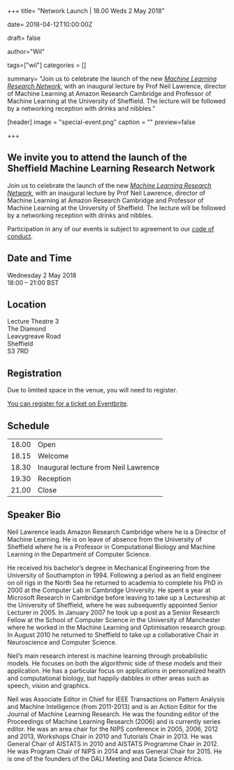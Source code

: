 +++
title= "Network Launch | 18.00 Weds 2 May 2018"

date= 2018-04-12T10:00:00Z

draft= false

author="Wil"

tags=["wil"]
categories = []

summary= "Join us to celebrate the launch of the new [_Machine Learning Research Network_](../welcome/), with an inaugural lecture by Prof Neil Lawrence, director of Machine Learning at Amazon Research Cambridge and Professor of Machine Learning at the University of Sheffield. The lecture will be followed by a networking reception with drinks and nibbles."

[header]
    image = "special-event.png"
    caption = ""
    preview=false

+++
## We invite you to attend the launch of the Sheffield Machine Learning Research Network

Join us to celebrate the launch of the new [_Machine Learning Research Network_](../welcome/), with an inaugural lecture by Prof Neil Lawrence, director of Machine Learning at Amazon Research Cambridge and Professor of Machine Learning at the University of Sheffield. The lecture will be followed by a networking reception with drinks and nibbles.

Participation in any of our events is subject to agreement to our [code of conduct](../code-of-conduct/).

## Date and Time
Wednesday 2 May 2018<br />
18:00 – 21:00 BST


## Location
<p>Lecture Theatre 3<br />
The Diamond<br />
Leavygreave Road<br />
Sheffield<br />
S3 7RD</p>

## Registration
Due to limited space in the venue, you will need to register.

[You can register for a ticket on Eventbrite](https://www.eventbrite.co.uk/e/sheffield-machine-learning-research-network-launch-registration-44885608062).

## Schedule

|       |                                      |
|:-----:|--------------------------------------|
| 18.00 | Open                                 |
| 18.15 | Welcome                              |
| 18.30 | Inaugural lecture from Neil Lawrence |
| 19.30 | Reception                            |
| 21.00 | Close                                |



## Speaker Bio
Neil Lawrence leads Amazon Research Cambridge where he is a Director of Machine Learning. He is on leave of absence from the University of Sheffield where he is a Professor in Computational Biology and Machine Learning in the Department of Computer Science.

He received his bachelor’s degree in Mechanical Engineering from the University of Southampton in 1994. Following a period as an field engineer on oil rigs in the North Sea he returned to academia to complete his PhD in 2000 at the Computer Lab in Cambridge University. He spent a year at Microsoft Research in Cambridge before leaving to take up a Lectureship at the University of Sheffield, where he was subsequently appointed Senior Lecturer in 2005. In January 2007 he took up a post as a Senior Research Fellow at the School of Computer Science in the University of Manchester where he worked in the Machine Learning and Optimisation research group. In August 2010 he returned to Sheffield to take up a collaborative Chair in Neuroscience and Computer Science.

Neil’s main research interest is machine learning through probabilistic models. He focuses on both the algorithmic side of these models and their application. He has a particular focus on applications in personalized health and computational biology, but happily dabbles in other areas such as speech, vision and graphics.

Neil was Associate Editor in Chief for IEEE Transactions on Pattern Analysis and Machine Intelligence (from 2011-2013) and is an Action Editor for the Journal of Machine Learning Research. He was the founding editor of the Proceedings of Machine Learning Research (2006) and is currently series editor. He was an area chair for the NIPS conference in 2005, 2006, 2012 and 2013, Workshops Chair in 2010 and Tutorials Chair in 2013. He was General Chair of AISTATS in 2010 and AISTATS Programme Chair in 2012. He was Program Chair of NIPS in 2014 and was General Chair for 2015. He is one of the founders of the DALI Meeting and Data Science Africa.
